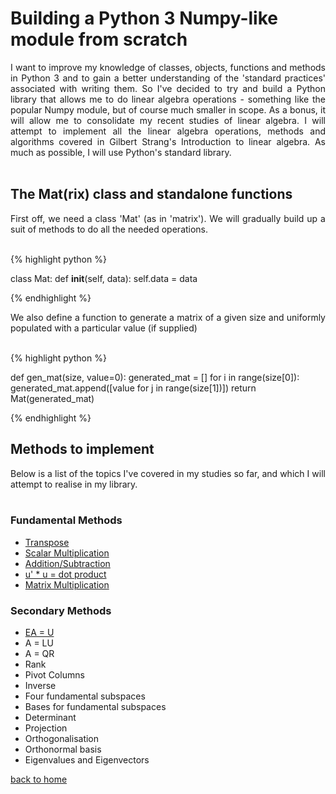 # Building a Python 3 Numpy-like module from scratch
<div style="text-align: justify">
I want to improve my knowledge of classes, objects, functions and methods in
Python 3 and to gain a better understanding of the 'standard practices'
associated with writing them. So I've decided to try and build a Python library
that allows me to do linear algebra operations - something like the popular
Numpy module, but of course much smaller in scope. As a bonus, it will allow me
to consolidate my recent studies of linear algebra. I will attempt to implement
all the linear algebra operations, methods and algorithms covered in Gilbert
Strang's Introduction to linear algebra. As much as possible, I will use
Python's standard library.
</div><br/>

## The Mat(rix) class and standalone functions
<div style="text-align: justify">
First off, we need a class 'Mat' (as in 'matrix'). We will gradually build up a
suit of methods to do all the needed operations. 
</div><br/>

{% highlight python %}

class Mat:
    def __init__(self, data):
        self.data = data

{% endhighlight %}

<div style="text-align: justify">
We also define a function to generate a matrix of a given size and uniformly
populated with a particular value (if supplied)
</div><br/>

{% highlight python %}

def gen_mat(size, value=0):
    generated_mat = []
    for i in range(size[0]):
        generated_mat.append([value for j in range(size[1])])
    return Mat(generated_mat)

{% endhighlight %}

## Methods to implement
<div style="text-align: justify">
Below is a list of the topics I've covered in my studies so far, and which I
will attempt to realise in my library.
</div><br/>

### Fundamental Methods
- [Transpose](./transpose.md)
- [Scalar Multiplication](./scalar_multiplication.md)
- [Addition/Subtraction](./addition_subtraction.md)
- [u' * u = dot product](./dot_prod_and_mat_multiply.md)
- [Matrix Multiplication](./dot_prod_and_mat_multiply.md)

### Secondary Methods 
- [EA = U](./elimination.md)
- A = LU
- A = QR
- Rank
- Pivot Columns
- Inverse
- Four fundamental subspaces
- Bases for fundamental subspaces
- Determinant
- Projection
- Orthogonalisation
- Orthonormal basis
- Eigenvalues and Eigenvectors

[back to home](../README.md)


